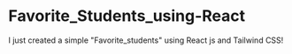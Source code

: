 # Favorite_Students_using-React
 I just created a simple "Favorite_students"  using React js and Tailwind CSS! 
